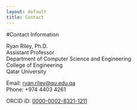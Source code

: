 ```yaml
---
layout: default
title: Contact
---
```


#Contact Information

Ryan Riley, Ph.D.  
Assistant Professor  
Department of Computer Science and Engineering  
College of Engineering  
Qatar University  

Email: [ryan.riley@qu.edu.qa](mailto:ryan.riley@qu.edu.qa)  
Phone: +974 4403 4261

ORCID iD: [0000-0002-8321-1211](http://orcid.org/0000-0002-8321-1211)
